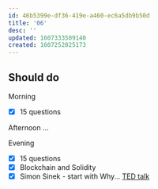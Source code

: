 ```yaml
---
id: 46b5399e-df36-419e-a460-ec6a5db9b50d
title: '06'
desc: ''
updated: 1607333509140
created: 1607252025173
---
```


## Should do

Morning
- [x] 15 questions

Afternoon
...

Evening
- [x] 15 questions
- [x] Blockchain and Solidity
- [x] Simon Sinek - start with Why... [TED talk](https://www.youtube.com/watch?v=IPYeCltXpxw)